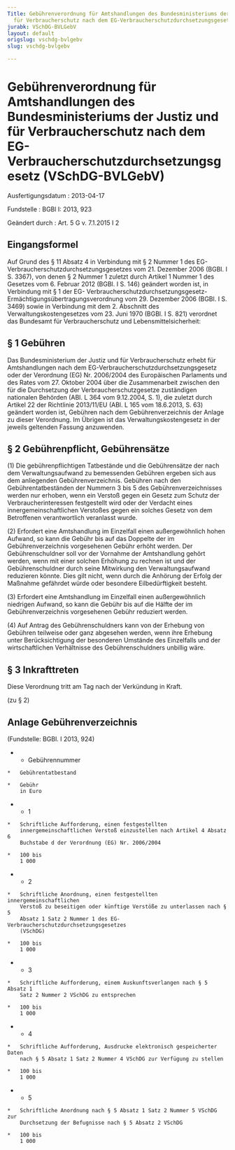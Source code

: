 ```yaml
---
Title: Gebührenverordnung für Amtshandlungen des Bundesministeriums der Justiz und
  für Verbraucherschutz nach dem EG-Verbraucherschutzdurchsetzungsgesetz
jurabk: VSchDG-BVLGebV
layout: default
origslug: vschdg-bvlgebv
slug: vschdg-bvlgebv

---
```


# Gebührenverordnung für Amtshandlungen des Bundesministeriums der Justiz und für Verbraucherschutz nach dem EG-Verbraucherschutzdurchsetzungsgesetz (VSchDG-BVLGebV)

Ausfertigungsdatum
:   2013-04-17

Fundstelle
:   BGBl I: 2013, 923

Geändert durch
:   Art. 5 G v. 7.1.2015 I 2


## Eingangsformel

Auf Grund des § 11 Absatz 4 in Verbindung mit § 2 Nummer 1 des EG-
Verbraucherschutzdurchsetzungsgesetzes vom 21. Dezember 2006 (BGBl. I
S. 3367), von denen § 2 Nummer 1 zuletzt durch Artikel 1
Nummer 1 des Gesetzes vom 6. Februar 2012
(BGBl. I S. 146) geändert worden ist, in Verbindung mit § 1 der EG-
Verbraucherschutzdurchsetzungsgesetz-
Ermächtigungsübertragungsverordnung vom 29. Dezember 2006 (BGBl. I S.
3469) sowie in Verbindung mit dem 2. Abschnitt des
Verwaltungskostengesetzes vom 23. Juni 1970 (BGBl. I S. 821) verordnet
das Bundesamt für Verbraucherschutz und Lebensmittelsicherheit:


## § 1 Gebühren

Das Bundesministerium der Justiz und für Verbraucherschutz erhebt für
Amtshandlungen nach dem EG-Verbraucherschutzdurchsetzungsgesetz oder
der Verordnung (EG) Nr. 2006/2004 des Europäischen Parlaments und des
Rates vom 27. Oktober 2004 über die Zusammenarbeit zwischen den für
die Durchsetzung der Verbraucherschutzgesetze zuständigen nationalen
Behörden (ABl. L 364 vom 9.12.2004, S. 1), die zuletzt durch Artikel
22 der Richtlinie 2013/11/EU (ABl. L 165 vom 18.6.2013, S. 63)
geändert worden ist, Gebühren nach dem Gebührenverzeichnis der Anlage
zu dieser Verordnung. Im Übrigen ist das Verwaltungskostengesetz in
der jeweils geltenden Fassung anzuwenden.


## § 2 Gebührenpflicht, Gebührensätze

(1) Die gebührenpflichtigen Tatbestände und die Gebührensätze der nach
dem Verwaltungsaufwand zu bemessenden Gebühren ergeben sich aus dem
anliegenden Gebührenverzeichnis. Gebühren nach den
Gebührentatbeständen der Nummern 3 bis 5 des Gebührenverzeichnisses
werden nur erhoben, wenn ein Verstoß gegen ein Gesetz zum Schutz der
Verbraucherinteressen festgestellt wird oder der Verdacht eines
innergemeinschaftlichen Verstoßes gegen ein solches Gesetz von dem
Betroffenen verantwortlich veranlasst wurde.

(2) Erfordert eine Amtshandlung im Einzelfall einen außergewöhnlich
hohen Aufwand, so kann die Gebühr bis auf das Doppelte der im
Gebührenverzeichnis vorgesehenen Gebühr erhöht werden. Der
Gebührenschuldner soll vor der Vornahme der Amtshandlung gehört
werden, wenn mit einer solchen Erhöhung zu rechnen ist und der
Gebührenschuldner durch seine Mitwirkung den Verwaltungsaufwand
reduzieren könnte. Dies gilt nicht, wenn durch die Anhörung der Erfolg
der Maßnahme gefährdet würde oder besondere Eilbedürftigkeit besteht.

(3) Erfordert eine Amtshandlung im Einzelfall einen außergewöhnlich
niedrigen Aufwand, so kann die Gebühr bis auf die Hälfte der im
Gebührenverzeichnis vorgesehenen Gebühr reduziert werden.

(4) Auf Antrag des Gebührenschuldners kann von der Erhebung von
Gebühren teilweise oder ganz abgesehen werden, wenn ihre Erhebung
unter Berücksichtigung der besonderen Umstände des Einzelfalls und der
wirtschaftlichen Verhältnisse des Gebührenschuldners unbillig wäre.


## § 3 Inkrafttreten

Diese Verordnung tritt am Tag nach der Verkündung in Kraft.

(zu § 2)

## Anlage Gebührenverzeichnis

(Fundstelle: BGBl. I 2013, 924)


*    *   Gebührennummer

    *   Gebührentatbestand

    *   Gebühr
        in Euro


*    *   1

    *   Schriftliche Aufforderung, einen festgestellten
        innergemeinschaftlichen Verstoß einzustellen nach Artikel 4 Absatz 6
        Buchstabe d der Verordnung (EG) Nr. 2006/2004

    *   100 bis
        1 000


*    *   2

    *   Schriftliche Anordnung, einen festgestellten innergemeinschaftlichen
        Verstoß zu beseitigen oder künftige Verstöße zu unterlassen nach § 5
        Absatz 1 Satz 2 Nummer 1 des EG-Verbraucherschutzdurchsetzungsgesetzes
        (VSchDG)

    *   100 bis
        1 000


*    *   3

    *   Schriftliche Aufforderung, einem Auskunftsverlangen nach § 5 Absatz 1
        Satz 2 Nummer 2 VSchDG zu entsprechen

    *   100 bis
        1 000


*    *   4

    *   Schriftliche Aufforderung, Ausdrucke elektronisch gespeicherter Daten
        nach § 5 Absatz 1 Satz 2 Nummer 4 VSchDG zur Verfügung zu stellen

    *   100 bis
        1 000


*    *   5

    *   Schriftliche Anordnung nach § 5 Absatz 1 Satz 2 Nummer 5 VSchDG zur
        Durchsetzung der Befugnisse nach § 5 Absatz 2 VSchDG

    *   100 bis
        1 000



